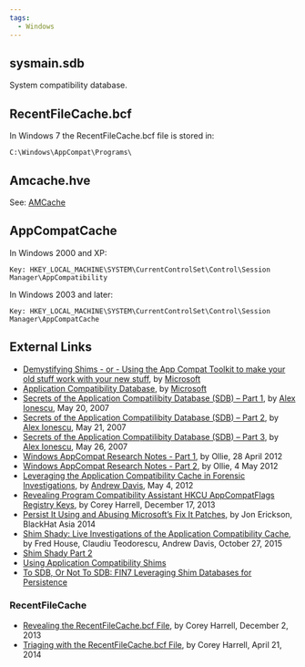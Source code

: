 ```yaml
---
tags:
  - Windows
---
```

## sysmain.sdb

System compatibility database.

## RecentFileCache.bcf

In Windows 7 the RecentFileCache.bcf file is stored in:

    C:\Windows\AppCompat\Programs\

## Amcache.hve

See: [AMCache](amcache.md)

## AppCompatCache

In Windows 2000 and XP:

    Key: HKEY_LOCAL_MACHINE\SYSTEM\CurrentControlSet\Control\Session Manager\AppCompatibility

In Windows 2003 and later:

    Key: HKEY_LOCAL_MACHINE\SYSTEM\CurrentControlSet\Control\Session Manager\AppCompatCache

## External Links

* [Demystifying Shims - or - Using the App Compat Toolkit to make your old stuff work with your new stuff](https://techcommunity.microsoft.com/t5/ask-the-performance-team/demystifying-shims-or-using-the-app-compat-toolkit-to-make-your/ba-p/374947),
  by [Microsoft](microsoft.md)
* [Application Compatibility Database](https://learn.microsoft.com/en-us/windows/win32/devnotes/application-compatibility-database),
  by [Microsoft](microsoft.md)
* [Secrets of the Application Compatilibity Database (SDB) – Part 1](http://www.alex-ionescu.com/?p=39),
  by [Alex Ionescu](alex_ionescu.md), May 20, 2007
* [Secrets of the Application Compatilibity Database (SDB) – Part 2](http://www.alex-ionescu.com/?p=40),
  by [Alex Ionescu](alex_ionescu.md), May 21, 2007
* [Secrets of the Application Compatilibity Database (SDB) – Part 3](http://www.alex-ionescu.com/?p=41),
  by [Alex Ionescu](alex_ionescu.md), May 26, 2007
* [Windows AppCompat Research Notes - Part 1](http://recxltd.blogspot.com/2012/04/windows-appcompat-research-notes-part-1.html),
  by Ollie, 28 April 2012
* [Windows AppCompat Research Notes - Part 2](http://recxltd.blogspot.com/2012/05/windows-appcompat-research-notes-part-2.html),
  by Ollie, 4 May 2012
* [Leveraging the Application Compatibility Cache in Forensic Investigations](https://dl.mandiant.com/EE/library/Whitepaper_ShimCacheParser.pdf),
  by [Andrew Davis](andrew_davis.md), May 4, 2012
* [Revealing Program Compatibility Assistant HKCU AppCompatFlags Registry Keys](http://journeyintoir.blogspot.ch/2013/12/revealing-program-compatibility.html),
  by Corey Harrell, December 17, 2013
* [Persist It Using and Abusing Microsoft’s Fix It Patches](https://www.blackhat.com/docs/asia-14/materials/Erickson/WP-Asia-14-Erickson-Persist-It-Using-And-Abusing-Microsofts-Fix-It-Patches.pdf),
  by Jon Erickson, BlackHat Asia 2014
* [Shim Shady: Live Investigations of the Application Compatibility Cache](https://www.fireeye.com/blog/threat-research/2015/10/shim_shady_live_inv.html),
  by Fred House, Claudiu Teodorescu, Andrew Davis, October 27, 2015
* [Shim Shady Part 2](https://www.fireeye.com/blog/threat-research/2015/10/shim_shady_live_inv/shim-shady-part-2.html)
* [Using Application Compatibility Shims](http://subt0x10.blogspot.ch/2017/05/using-application-compatibility-shims.html)
* [To SDB, Or Not To SDB: FIN7 Leveraging Shim Databases for Persistence](https://www.mandiant.com/resources/blog/fin7-shim-databases-persistence)

### RecentFileCache

* [Revealing the RecentFileCache.bcf File](http://journeyintoir.blogspot.ch/2013/12/revealing-recentfilecachebcf-file.html),
  by Corey Harrell, December 2, 2013
* [Triaging with the RecentFileCache.bcf File](http://journeyintoir.blogspot.ch/2014/04/triaging-with-recentfilecachebcf-file.html),
  by Corey Harrell, April 21, 2014
